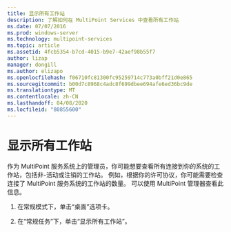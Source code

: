 ```yaml
---
title: 显示所有工作站
description: 了解如何在 MultiPoint Services 中查看所有工作站
ms.date: 07/07/2016
ms.prod: windows-server
ms.technology: multipoint-services
ms.topic: article
ms.assetid: 4fcb5354-b7cd-4015-b9e7-42aef98b55f7
author: lizap
manager: dongill
ms.author: elizapo
ms.openlocfilehash: f06710fc81300fc95259714c773a0bff21d0e865
ms.sourcegitcommit: b00d7c8968c4adc8f699dbee694afe6ed36bc9de
ms.translationtype: MT
ms.contentlocale: zh-CN
ms.lasthandoff: 04/08/2020
ms.locfileid: "80855600"
---
```

# <a name="show-all-stations"></a>显示所有工作站
作为 MultiPoint 服务系统上的管理员，你可能想要查看所有连接到你的系统的工作站，包括非\-活动或注销的工作站。 例如，根据你的许可协议，你可能需要检查连接了 MultiPoint 服务系统的工作站的数量。 可以使用 MultiPoint 管理器查看此信息。  
  
1.  在常规模式下，单击“桌面”选项卡。  
  
2.  在“常规任务”下，单击“显示所有工作站”。